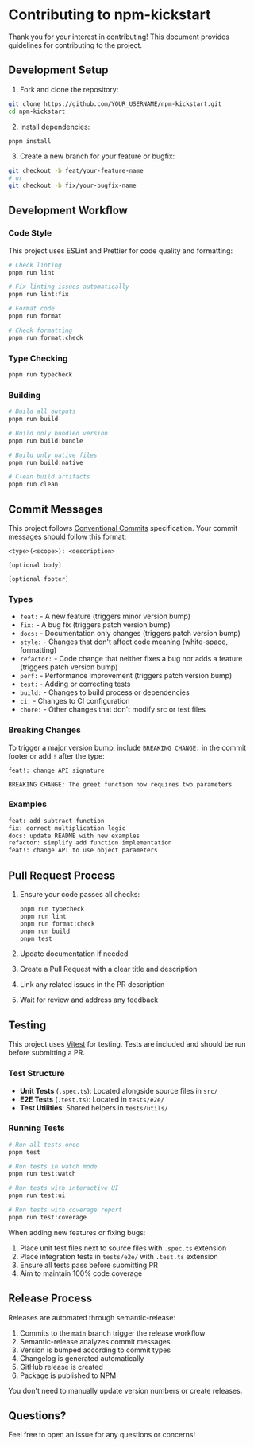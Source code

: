 # Contributing to npm-kickstart

Thank you for your interest in contributing! This document provides guidelines for contributing to the project.

## Development Setup

1. Fork and clone the repository:

```bash
git clone https://github.com/YOUR_USERNAME/npm-kickstart.git
cd npm-kickstart
```

2. Install dependencies:

```bash
pnpm install
```

3. Create a new branch for your feature or bugfix:

```bash
git checkout -b feat/your-feature-name
# or
git checkout -b fix/your-bugfix-name
```

## Development Workflow

### Code Style

This project uses ESLint and Prettier for code quality and formatting:

```bash
# Check linting
pnpm run lint

# Fix linting issues automatically
pnpm run lint:fix

# Format code
pnpm run format

# Check formatting
pnpm run format:check
```

### Type Checking

```bash
pnpm run typecheck
```

### Building

```bash
# Build all outputs
pnpm run build

# Build only bundled version
pnpm run build:bundle

# Build only native files
pnpm run build:native

# Clean build artifacts
pnpm run clean
```

## Commit Messages

This project follows [Conventional Commits](https://www.conventionalcommits.org/) specification. Your commit messages should follow this format:

```
<type>(<scope>): <description>

[optional body]

[optional footer]
```

### Types

- `feat:` - A new feature (triggers minor version bump)
- `fix:` - A bug fix (triggers patch version bump)
- `docs:` - Documentation only changes (triggers patch version bump)
- `style:` - Changes that don't affect code meaning (white-space, formatting)
- `refactor:` - Code change that neither fixes a bug nor adds a feature (triggers patch version bump)
- `perf:` - Performance improvement (triggers patch version bump)
- `test:` - Adding or correcting tests
- `build:` - Changes to build process or dependencies
- `ci:` - Changes to CI configuration
- `chore:` - Other changes that don't modify src or test files

### Breaking Changes

To trigger a major version bump, include `BREAKING CHANGE:` in the commit footer or add `!` after the type:

```
feat!: change API signature

BREAKING CHANGE: The greet function now requires two parameters
```

### Examples

```bash
feat: add subtract function
fix: correct multiplication logic
docs: update README with new examples
refactor: simplify add function implementation
feat!: change API to use object parameters
```

## Pull Request Process

1. Ensure your code passes all checks:

   ```bash
   pnpm run typecheck
   pnpm run lint
   pnpm run format:check
   pnpm run build
   pnpm test
   ```

2. Update documentation if needed

3. Create a Pull Request with a clear title and description

4. Link any related issues in the PR description

5. Wait for review and address any feedback

## Testing

This project uses [Vitest](https://vitest.dev/) for testing. Tests are included and should be run before submitting a PR.

### Test Structure

- **Unit Tests** (`.spec.ts`): Located alongside source files in `src/`
- **E2E Tests** (`.test.ts`): Located in `tests/e2e/`
- **Test Utilities**: Shared helpers in `tests/utils/`

### Running Tests

```bash
# Run all tests once
pnpm test

# Run tests in watch mode
pnpm run test:watch

# Run tests with interactive UI
pnpm run test:ui

# Run tests with coverage report
pnpm run test:coverage
```

When adding new features or fixing bugs:

1. Place unit test files next to source files with `.spec.ts` extension
2. Place integration tests in `tests/e2e/` with `.test.ts` extension
3. Ensure all tests pass before submitting PR
4. Aim to maintain 100% code coverage

## Release Process

Releases are automated through semantic-release:

1. Commits to the `main` branch trigger the release workflow
2. Semantic-release analyzes commit messages
3. Version is bumped according to commit types
4. Changelog is generated automatically
5. GitHub release is created
6. Package is published to NPM

You don't need to manually update version numbers or create releases.

## Questions?

Feel free to open an issue for any questions or concerns!
